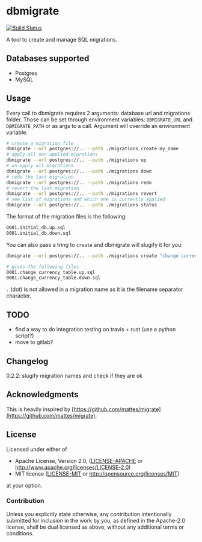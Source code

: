 # dbmigrate

[![Build Status](https://travis-ci.org/Keats/dbmigrate.svg)](https://travis-ci.org/Keats/dbmigrate)


A tool to create and manage SQL migrations.


## Databases supported

- Postgres
- MySQL

## Usage

Every call to dbmigrate requires 2 arguments: database url and migrations folder.
Those can be set through environment variables: `DBMIGRATE_URL` and `DBMIGRATE_PATH` or as args to a call. Argument will override an environment variable.

```bash
# create a migration file
dbmigrate --url postgres://.. --path ./migrations create my_name
# apply all non applied migrations
dbmigrate --url postgres://.. --path ./migrations up
# un-apply all migrations
dbmigrate --url postgres://.. --path ./migrations down
# redo the last migration
dbmigrate --url postgres://.. --path ./migrations redo
# revert the last migration
dbmigrate --url postgres://.. --path ./migrations revert
# see list of migrations and which one is currently applied
dbmigrate --url postgres://.. --path ./migrations status
```

The format of the migration files is the following:
```bash
0001.initial_db.up.sql
0001.initial_db.down.sql
```

You can also pass a tring to `create` and dbmigrate will slugify it for you:

```bash
dbmigrate --url postgres://.. --path ./migrations create "change currency table"

# gives the following files
0001.change_currency_table.up.sql
0001.change_currency_table.down.sql
```

`.` (dot) is not allowed in a migration name as it is the filename separator character.

## TODO

- find a way to do integration testing on travis + rust (use a python script?)
- move to gitlab?

## Changelog
0.2.2: slugify migration names and check if they are ok

## Acknowledgments
This is heavily inspired by [https://github.com/mattes/migrate](https://github.com/mattes/migrate).

## License

Licensed under either of

 * Apache License, Version 2.0, ([LICENSE-APACHE](LICENSE-APACHE) or http://www.apache.org/licenses/LICENSE-2.0)
 * MIT license ([LICENSE-MIT](LICENSE-MIT) or http://opensource.org/licenses/MIT)

at your option.

### Contribution

Unless you explicitly state otherwise, any contribution intentionally submitted
for inclusion in the work by you, as defined in the Apache-2.0 license, shall be dual licensed as above, without any
additional terms or conditions.

